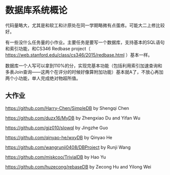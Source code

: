 # 数据库系统概论

代码量略大，尤其是和软工和计原处在同一学期略微有点蛋疼。可能大二上修比较好。

有一些没什么任务量的小作业。主要任务是要写一个数据库，支持基本的SQL语句和索引功能，和CS346 Redbase project（ https://web.stanford.edu/class/cs346/2015/redbase.html ）基本一样。

数据库一个人写可以拿到110%的分，实现完基本功能（包括利用索引加速查询和多表Join查询——这两个在评分的时候好像算附加功能）基本就A了，不放心再加两个小功能，单人完成绝对物超所值。

## 大作业

https://github.com/Harry-Chen/SimpleDB by Shengqi Chen

https://github.com/duzx16/MyDB by Zhengxiao Du and Yifan Wu

https://github.com/gjz010/slowql by Jingzhe Guo

https://github.com/qinyao-he/wxyDB by Qinyao He

https://github.com/wangrunji0408/DBProject by Runji Wang

https://github.com/miskcoo/TrivialDB by Hao Yu

https://github.com/huzecong/rebaseDB by Zecong Hu and Yilong Wei
